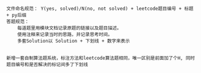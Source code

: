     文件命名规范： Y(yes, solved)/N(no, not solved) + leetcode题目编号 + 标题 + py后缀
    答题规范：
        每道题里用模块文档记录原题的链接以及题目描述。
        使用注释来记录当时的思路，并记录思考时间。
        多套Solution以 Solution + 下划线 + 数字来表示


    新增一套自制算法题系统，标注方法和leetcode算法题相同，唯一区别是前面加了个H, 同时题目编号和是否解决的标记间多了下划线
